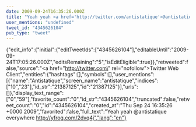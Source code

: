 ```yaml
---
date: 2009-09-24T16:35:26.000Z
title: "Yeah yeah <a href='http://twitter.com/antistatique'>@antistatique</a> everywhere  http://yfrog.com/2dvq4j″"
user_mentions: "undefined"
tweet_id: "4345626104"
pub_type: "tweet"
---
```

{"edit_info":{"initial":{"editTweetIds":["4345626104"],"editableUntil":"2009-09-24T17:05:26.000Z","editsRemaining":"5","isEditEligible":true}},"retweeted":false,"source":"<a href=\"http://twitter.com\" rel=\"nofollow\">Twitter Web Client</a>","entities":{"hashtags":[],"symbols":[],"user_mentions":[{"name":"Antistatique","screen_name":"antistatique","indices":["10","23"],"id_str":"21387125","id":"21387125"}],"urls":[]},"display_text_range":["0","59"],"favorite_count":"0","id_str":"4345626104","truncated":false,"retweet_count":"0","id":"4345626104","created_at":"Thu Sep 24 16:35:26 +0000 2009","favorited":false,"full_text":"Yeah yeah @antistatique everywhere  http://yfrog.com/2dvq4j","lang":"en"}

